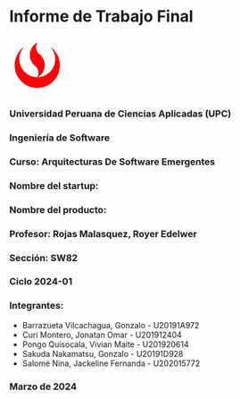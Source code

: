 # Informe de Trabajo Final

<img src="images/upc-logo.jpg" width=100 alt="Logo de la UPC">

### Universidad Peruana de Ciencias Aplicadas (UPC)

### Ingeniería de Software
### Curso: Arquitecturas De Software Emergentes
### Nombre del startup:
### Nombre del producto:
### Profesor: Rojas Malasquez, Royer Edelwer
### Sección: SW82
### Ciclo 2024-01

### Integrantes:
- Barrazueta Vilcachagua, Gonzalo - U20191A972
- Curi Montero, Jonatan Omar - U201912404
- Pongo Quisocala, Vivian Maite - U201920614
- Sakuda Nakamatsu, Gonzalo - U20191D928
- Salomé Nina, Jackeline Fernanda - U202015772

### Marzo de 2024
